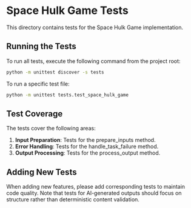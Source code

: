 # Space Hulk Game Tests

This directory contains tests for the Space Hulk Game implementation.

## Running the Tests

To run all tests, execute the following command from the project root:

```bash
python -m unittest discover -s tests
```

To run a specific test file:

```bash
python -m unittest tests.test_space_hulk_game
```

## Test Coverage

The tests cover the following areas:

1. **Input Preparation**: Tests for the prepare_inputs method.
2. **Error Handling**: Tests for the handle_task_failure method.
3. **Output Processing**: Tests for the process_output method.

## Adding New Tests

When adding new features, please add corresponding tests to maintain code quality. Note that tests for AI-generated outputs should focus on structure rather than deterministic content validation.